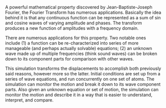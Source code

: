 

A powerful mathematical property discovered by Jean-Baptiste-Joseph Fourier, the Fourier
Transform has numerous applications. Basically the idea behind it is that any
continuous function can be represented as a sum of sin and cosine waves of
varying amplitude and phases. The transform produces a new function of
amplitudes with a frequency domain. 

There are numerous applications for this property. Two
notable ones include (1) a function can be re-characterized into series of
more manageable (and perhaps actually solvable) equations; (2) an unknown wave
made up of multiple frequencies (think sound waves) can be broken down to its
component parts for comparison with other waves.

This simulation transforms the displacements to accomplish
both previously said reasons, however more so the latter. Initial conditions
are set up from a series of wave equations, and run concurrently on one set of
atoms. The simulation can monitor the motion and break it down to its wave
component parts. Also given an unknown equation or set of motion, the
simulation can monitor the motion and describe it in a way that is easier to
understand, interpret, and compare.